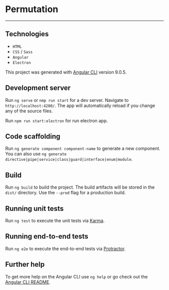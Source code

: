 # Permutation

---

## Technologies
* `HTML`
* `CSS` / `Sass`
* `Angular`
* `Electron`

This project was generated with [Angular CLI](https://github.com/angular/angular-cli) version 9.0.5.

## Development server

Run `ng serve` or `nmp run start` for a dev server. Navigate to `http://localhost:4200/`. The app will automatically reload if you change any of the source files.

Run `npm run start:electron` for run electron app.

## Code scaffolding

Run `ng generate component component-name` to generate a new component. You can also use `ng generate directive|pipe|service|class|guard|interface|enum|module`.

## Build

Run `ng build` to build the project. The build artifacts will be stored in the `dist/` directory. Use the `--prod` flag for a production build.

## Running unit tests

Run `ng test` to execute the unit tests via [Karma](https://karma-runner.github.io).

## Running end-to-end tests

Run `ng e2e` to execute the end-to-end tests via [Protractor](http://www.protractortest.org/).

## Further help

To get more help on the Angular CLI use `ng help` or go check out the [Angular CLI README](https://github.com/angular/angular-cli/blob/master/README.md).
